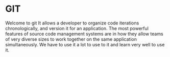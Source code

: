 # GIT

Welcome to git It allows a developer to organize code iterations chronologically, and version it for an application. The most powerful features of source code management systems are in how they allow teams of very diverse sizes to work together on the same application simultaneously. We have to use it a lot to use to it and learn very well to use it.
